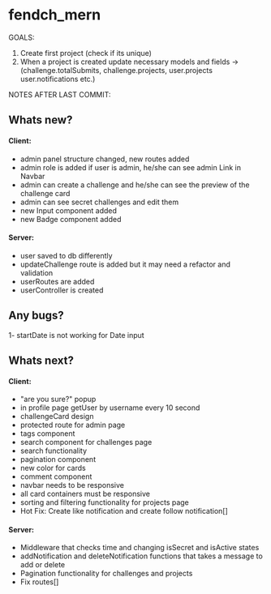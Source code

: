 # fendch_mern

GOALS:

1) Create first project (check if its unique)
2) When a project is created update necessary models and fields -> (challenge.totalSubmits, challenge.projects, user.projects user.notifications etc.)


NOTES AFTER LAST COMMIT:

## Whats new?

#### Client:
- admin panel structure changed, new routes added
- admin role is added if user is admin, he/she can see admin Link in Navbar
- admin can create a challenge and he/she can see the preview of the challenge card
- admin can see secret challenges and edit them
- new Input component added
- new Badge component added

#### Server:
- user saved to db differently 
- updateChallenge route is added but it may need a refactor and validation
- userRoutes are added
- userController is created


## Any bugs?
1- startDate is not working for Date input

## Whats next?

#### Client:
- "are you sure?" popup
- in profile page getUser by username every 10 second
- challengeCard design
- protected route for admin page
- tags component
- search component for challenges page
- search functionality
- pagination component
- new color for cards
- comment component
- navbar needs to be responsive
- all card containers must be responsive
- sorting and filtering functionality for projects page
- Hot Fix: Create like notification and create follow notification[]

#### Server:
- Middleware that checks time and changing isSecret and isActive states
- addNotification and deleteNotification functions that takes a message to add or delete
- Pagination functionality for challenges and projects
- Fix routes[]

 



